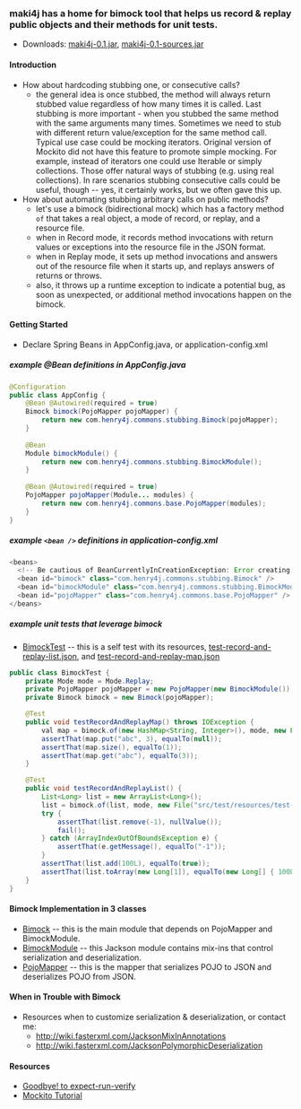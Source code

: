### maki4j has a home for **bimock** tool that helps us record & replay public objects and their methods for unit tests.

* Downloads: [maki4j-0.1.jar](https://raw.github.com/henry4j/maki4j/master/target/maki4j/maki4j-0.1.jar), [maki4j-0.1-sources.jar](https://raw.github.com/henry4j/maki4j/master/target/maki4j/maki4j-0.1-sources.jar)

#### Introduction

* How about hardcoding stubbing one, or consecutive calls?
  * the general idea is once stubbed, the method will always return stubbed value regardless of how many times it is called. Last stubbing is more important - when you stubbed the same method with the same arguments many times. Sometimes we need to stub with different return value/exception for the same method call. Typical use case could be mocking iterators. Original version of Mockito did not have this feature to promote simple mocking. For example, instead of iterators one could use Iterable or simply collections. Those offer natural ways of stubbing (e.g. using real collections). In rare scenarios stubbing consecutive calls could be useful, though -- yes, it certainly works, but we often gave this up.
* How about automating stubbing arbitrary calls on public methods?
  * let's use a bimock (bidirectional mock) which has a factory method `of` that takes a real object, a mode of record, or replay, and a resource file.
  * when in Record mode, it records method invocations with return values or exceptions into the resource file in the JSON format.
  * when in Replay mode, it sets up method invocations and answers out of the resource file when it starts up, and replays answers of returns or throws.
  * also, it throws up a runtime exception to indicate a potential bug, as soon as unexpected, or additional method invocations happen on the bimock.

#### Getting Started

* Declare Spring Beans in AppConfig.java, or application-config.xml

##### example @Bean definitions in AppConfig.java

```java
@Configuration
public class AppConfig {
    @Bean @Autowired(required = true)
    Bimock bimock(PojoMapper pojoMapper) {
        return new com.henry4j.commons.stubbing.Bimock(pojoMapper);
    }
 
    @Bean
    Module bimockModule() {
        return new com.henry4j.commons.stubbing.BimockModule();
    }
 
    @Bean @Autowired(required = true)
    PojoMapper pojoMapper(Module... modules) {
        return new com.henry4j.commons.base.PojoMapper(modules);
    }
}
```

##### example `<bean />` definitions in application-config.xml

```java
<beans>
  <!-- Be cautious of BeanCurrentlyInCreationException: Error creating bean 'pojoMapper': Requested bean is currently in creation -->
  <bean id="bimock" class="com.henry4j.commons.stubbing.Bimock" />
  <bean id="bimockModule" class="com.henry4j.commons.stubbing.BimockModule" />
  <bean id="pojoMapper" class="com.henry4j.commons.base.PojoMapper" />
</beans>
```

##### example unit tests that leverage bimock

* [BimockTest](https://github.com/henry4j/maki4j/blob/master/sources/maki4j/src/test/java/com/henry4j/commons/BimockTest.java) -- this is a self test with its resources, [test-record-and-replay-list.json](https://github.com/henry4j/maki4j/blob/master/sources/maki4j/src/test/resources/test-record-and-replay-list.json), and [test-record-and-replay-map.json](https://github.com/henry4j/maki4j/blob/master/sources/maki4j/src/test/resources/test-record-and-replay-map.json)

```java
public class BimockTest {
    private Mode mode = Mode.Replay;
    private PojoMapper pojoMapper = new PojoMapper(new BimockModule());
    private Bimock bimock = new Bimock(pojoMapper);

    @Test
    public void testRecordAndReplayMap() throws IOException {
        val map = bimock.of(new HashMap<String, Integer>(), mode, new File("src/test/resources/test-record-and-replay-map.json"));
        assertThat(map.put("abc", 3), equalTo(null));
        assertThat(map.size(), equalTo(1));
        assertThat(map.get("abc"), equalTo(3));
    }

    @Test
    public void testRecordAndReplayList() {
        List<Long> list = new ArrayList<Long>();
        list = bimock.of(list, mode, new File("src/test/resources/test-record-and-replay-list.json"));
        try {
            assertThat(list.remove(-1), nullValue());
            fail();
        } catch (ArrayIndexOutOfBoundsException e) {
            assertThat(e.getMessage(), equalTo("-1"));
        }
        assertThat(list.add(100L), equalTo(true));
        assertThat(list.toArray(new Long[1]), equalTo(new Long[] { 100L }));
    }
}
```

#### Bimock Implementation in 3 classes

* [Bimock](https://github.com/henry4j/maki4j/blob/master/sources/maki4j/src/main/java/com/henry4j/commons/stubbing/Bimock.java) -- this is the main module that depends on PojoMapper and BimockModule.
* [BimockModule](https://github.com/henry4j/maki4j/blob/master/sources/maki4j/src/main/java/com/henry4j/commons/stubbing/BimockModule.java) -- this Jackson module contains mix-ins that control serialization and deserialization.
* [PojoMapper](https://github.com/henry4j/maki4j/blob/master/sources/maki4j/src/main/java/com/henry4j/commons/base/PojoMapper.java) -- this is the mapper that serializes POJO to JSON and deserializes POJO from JSON.

#### When in Trouble with Bimock

* Resources when to customize serialization & deserialization, or contact me:
  * http://wiki.fasterxml.com/JacksonMixInAnnotations
  * http://wiki.fasterxml.com/JacksonPolymorphicDeserialization

#### Resources

* [Goodbye! to expect-run-verify](http://monkeyisland.pl/2008/02/01/deathwish/)
* [Mockito Tutorial](http://docs.mockito.googlecode.com/hg/latest/org/mockito/Mockito.html)
